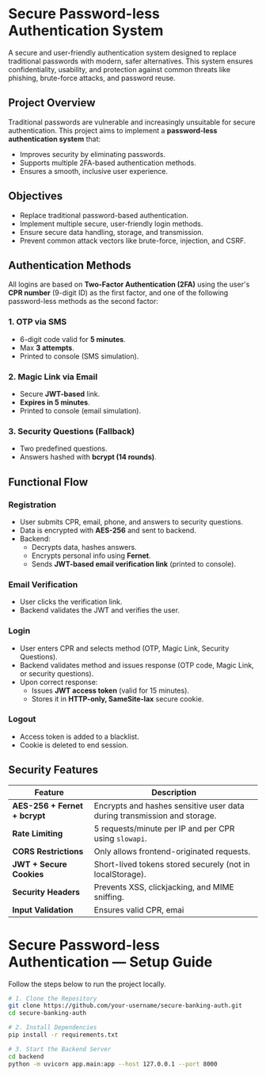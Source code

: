 # Secure Password-less Authentication System

A secure and user-friendly authentication system designed to replace traditional passwords with modern, safer alternatives. This system ensures confidentiality, usability, and protection against common threats like phishing, brute-force attacks, and password reuse.


## Project Overview

Traditional passwords are vulnerable and increasingly unsuitable for secure authentication. This project aims to implement a **password-less authentication system** that:
- Improves security by eliminating passwords.
- Supports multiple 2FA-based authentication methods.
- Ensures a smooth, inclusive user experience.


## Objectives

- Replace traditional password-based authentication.
- Implement multiple secure, user-friendly login methods.
- Ensure secure data handling, storage, and transmission.
- Prevent common attack vectors like brute-force, injection, and CSRF.


## Authentication Methods

All logins are based on **Two-Factor Authentication (2FA)** using the user's **CPR number** (9-digit ID) as the first factor, and one of the following password-less methods as the second factor:

### 1. OTP via SMS
- 6-digit code valid for **5 minutes**.
- Max **3 attempts**.
- Printed to console (SMS simulation).

### 2. Magic Link via Email
- Secure **JWT-based** link.
- **Expires in 5 minutes**.
- Printed to console (email simulation).

### 3. Security Questions (Fallback)
- Two predefined questions.
- Answers hashed with **bcrypt (14 rounds)**.


## Functional Flow

### Registration
- User submits CPR, email, phone, and answers to security questions.
- Data is encrypted with **AES-256** and sent to backend.
- Backend:
  - Decrypts data, hashes answers.
  - Encrypts personal info using **Fernet**.
  - Sends **JWT-based email verification link** (printed to console).

### Email Verification
- User clicks the verification link.
- Backend validates the JWT and verifies the user.

### Login
- User enters CPR and selects method (OTP, Magic Link, Security Questions).
- Backend validates method and issues response (OTP code, Magic Link, or security questions).
- Upon correct response:
  - Issues **JWT access token** (valid for 15 minutes).
  - Stores it in **HTTP-only, SameSite-lax** secure cookie.

### Logout
- Access token is added to a blacklist.
- Cookie is deleted to end session.


## Security Features

| Feature | Description |
|--------|-------------|
| **AES-256 + Fernet + bcrypt** | Encrypts and hashes sensitive user data during transmission and storage. |
| **Rate Limiting** | 5 requests/minute per IP and per CPR using `slowapi`. |
| **CORS Restrictions** | Only allows frontend-originated requests. |
| **JWT + Secure Cookies** | Short-lived tokens stored securely (not in localStorage). |
| **Security Headers** | Prevents XSS, clickjacking, and MIME sniffing. |
| **Input Validation** | Ensures valid CPR, emai


# Secure Password-less Authentication — Setup Guide

Follow the steps below to run the project locally.

```bash
# 1. Clone the Repository
git clone https://github.com/your-username/secure-banking-auth.git
cd secure-banking-auth

# 2. Install Dependencies
pip install -r requirements.txt

# 3. Start the Backend Server
cd backend
python -m uvicorn app.main:app --host 127.0.0.1 --port 8000


